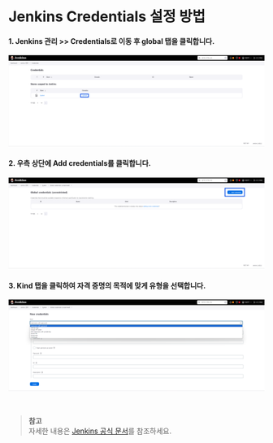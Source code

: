 # Jenkins Credentials 설정 방법

#### 1. Jenkins 관리 >> Credentials로 이동 후 global 탭을 클릭합니다.

![credentials-1](../images/credentials-1.png)

#### 2. 우측 상단에 Add credentials를 클릭합니다.

![credentials-2](../images/credentials-2.png)

#### 3. Kind 탭을 클릭하여 자격 증명의 목적에 맞게 유형을 선택합니다.

![credentials-3](../images/credentials-3.png)

<br/>

> **참고** <br/>
> 자세한 내용은 [Jenkins 공식 문서](https://www.jenkins.io/doc/book/using/using-credentials/)를 참조하세요.
